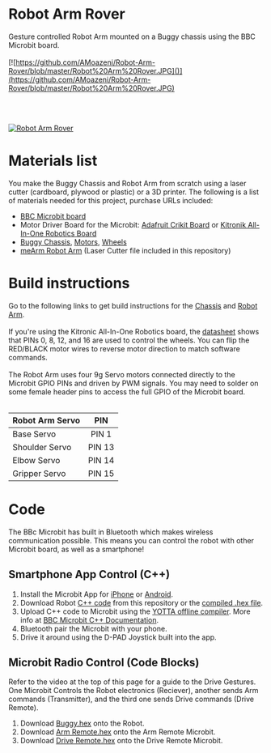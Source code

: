 # Robot Arm Rover
Gesture controlled Robot Arm mounted on a Buggy chassis using the BBC Microbit board.
<br><br>
[![https://github.com/AMoazeni/Robot-Arm-Rover/blob/master/Robot%20Arm%20Rover.JPG]()](https://github.com/AMoazeni/Robot-Arm-Rover/blob/master/Robot%20Arm%20Rover.JPG)

<br><br>

[![Robot Arm Rover](https://img.youtube.com/vi/7o0pC0yS0pI/0.jpg)](https://www.youtube.com/watch?v=7o0pC0yS0pI)

# Materials list
You make the Buggy Chassis and Robot Arm from scratch using a laser cutter (cardboard, plywood or plastic) or a 3D printer. The following is a list of materials needed for this project, purchase URLs included:

- [BBC Microbit board](https://microbit.org/resellers/)
- Motor Driver Board for the Microbit: [Adafruit Crikit Board](https://www.adafruit.com/product/3928) or [Kitronik All-In-One Robotics Board](https://www.kitronik.co.uk/5641-all-in-one-robotics-board-for-bbc-microbit.html)
- [Buggy Chassis](https://www.sparkfun.com/products/13301), [Motors](https://www.sparkfun.com/products/13302), [Wheels](https://www.sparkfun.com/products/13259)
- [meArm Robot Arm](https://bit.ly/2DA4IzO) (Laser Cutter file included in this repository)


# Build instructions
Go to the following links to get build instructions for the [Chassis](https://learn.sparkfun.com/tutorials/microbot-kit-experiment-guide/assembling-your-robot) and [Robot Arm](https://learn.mime.co.uk/assets/docs/control-your-mearm-from-arduino/MeArm_v1.0_Manual_for_Arduino_v1.0.pdf). 
<br>
<br>
If you're using the Kitronic All-In-One Robotics board, the [datasheet](https://www.kitronik.co.uk/pdf/5641-microbit-robotics-board-datasheet.pdf) shows that PINs 0, 8, 12, and 16 are used to control the wheels. You can flip the RED/BLACK motor wires to reverse motor direction to match software commands.
<br>
<br>
The Robot Arm uses four 9g Servo motors connected directly to the Microbit GPIO PINs and driven by PWM signals. You may need to solder on some female header pins to access the full GPIO of the Microbit board.
<br>
<br>


| Robot Arm Servo | PIN    |
| ------------- |:-------------:|
| Base Servo      | PIN 1  |
| Shoulder Servo  | PIN 13 |
| Elbow Servo     | PIN 14 |
| Gripper Servo   | PIN 15 |

# Code
The BBc Microbit has built in Bluetooth which makes wireless communication possible. This means you can control the robot with other Microbit board, as well as a smartphone!

## Smartphone App Control (C++)
1. Install the Microbit App for [iPhone](https://itunes.apple.com/us/app/micro-bit/id1092687276?mt=8) or [Android](https://play.google.com/store/apps/details?id=com.samsung.microbit).
2. Download Robot [C++ code](https://github.com/AMoazeni/Robot-Arm-Rover/blob/master/C%2B%2B%20Code/Robot%20Arm%20Rover.cpp) from this repository or the [compiled .hex file](https://github.com/AMoazeni/Robot-Arm-Rover/blob/master/C%2B%2B%20Code/Robot%20Arm%20Rover.hex).
3. Upload C++ code to Microbit using the [YOTTA offline compiler](https://lancaster-university.github.io/microbit-docs/offline-toolchains/). More info at [BBC Microbit C++ Documentation](https://lancaster-university.github.io/microbit-docs/ble/profile/).
4. Bluetooth pair the Microbit with your phone.
5. Drive it around using the D-PAD Joystick built into the app.

## Microbit Radio Control (Code Blocks)
Refer to the video at the top of this page for a guide to the Drive Gestures. One Microbit Controls the Robot electronics (Reciever), another sends Arm commands (Transmitter), and the third one sends Drive commands (Drive Remote).

1. Download [Buggy.hex](https://github.com/AMoazeni/Robot-Arm-Rover/blob/master/Javascripts%20Code%20Blocks/Robot.hex) onto the Robot.
2. Download [Arm Remote.hex](https://github.com/AMoazeni/Robot-Arm-Rover/blob/master/Javascripts%20Code%20Blocks/Arm%20Remote.hex) onto the Arm Remote Microbit.
3. Download [Drive Remote.hex](https://github.com/AMoazeni/Robot-Arm-Rover/blob/master/Javascripts%20Code%20Blocks/Drive%20Remote.hex) onto the Drive Remote Microbit.


